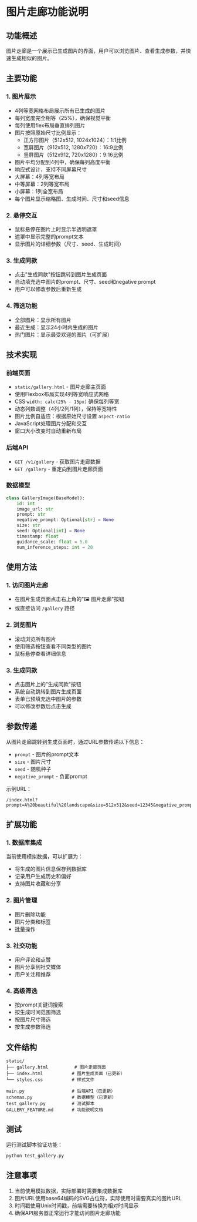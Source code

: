 # 图片走廊功能说明

## 功能概述

图片走廊是一个展示已生成图片的界面，用户可以浏览图片、查看生成参数，并快速生成相似的图片。

## 主要功能

### 1. 图片展示
- 4列等宽网格布局展示所有已生成的图片
- 每列宽度完全相等（25%），确保视觉平衡
- 每列使用flex布局垂直排列图片
- 图片按照原始尺寸比例显示：
  - 正方形图片（512x512, 1024x1024）：1:1比例
  - 宽屏图片（912x512, 1280x720）：16:9比例
  - 竖屏图片（512x912, 720x1280）：9:16比例
- 图片平均分配到4列中，确保每列高度平衡
- 响应式设计，支持不同屏幕尺寸
- 大屏幕：4列等宽布局
- 中等屏幕：2列等宽布局  
- 小屏幕：1列全宽布局
- 每个图片显示缩略图、生成时间、尺寸和seed信息

### 2. 悬停交互
- 鼠标悬停在图片上时显示半透明遮罩
- 遮罩中显示完整的prompt文本
- 显示图片的详细参数（尺寸、seed、生成时间）

### 3. 生成同款
- 点击"生成同款"按钮跳转到图片生成页面
- 自动填充选中图片的prompt、尺寸、seed和negative prompt
- 用户可以修改参数后重新生成

### 4. 筛选功能
- 全部图片：显示所有图片
- 最近生成：显示24小时内生成的图片
- 热门图片：显示最受欢迎的图片（可扩展）

## 技术实现

### 前端页面
- `static/gallery.html` - 图片走廊主页面
- 使用Flexbox布局实现4列等宽响应式网格
- CSS `width: calc(25% - 15px)` 确保每列等宽
- 动态列数调整（4列/2列/1列），保持等宽特性
- 图片比例自适应：根据原始尺寸设置 `aspect-ratio`
- JavaScript处理图片分配和交互
- 窗口大小改变时自动重新布局

### 后端API
- `GET /v1/gallery` - 获取图片走廊数据
- `GET /gallery` - 重定向到图片走廊页面

### 数据模型
```python
class GalleryImage(BaseModel):
    id: int
    image_url: str
    prompt: str
    negative_prompt: Optional[str] = None
    size: str
    seed: Optional[int] = None
    timestamp: float
    guidance_scale: float = 5.0
    num_inference_steps: int = 20
```

## 使用方法

### 1. 访问图片走廊
- 在图片生成页面点击右上角的"🖼️ 图片走廊"按钮
- 或直接访问 `/gallery` 路径

### 2. 浏览图片
- 滚动浏览所有图片
- 使用筛选按钮查看不同类型的图片
- 鼠标悬停查看详细信息

### 3. 生成同款
- 点击图片上的"生成同款"按钮
- 系统自动跳转到图片生成页面
- 表单已预填充选中图片的参数
- 可以修改参数后点击生成

## 参数传递

从图片走廊跳转到生成页面时，通过URL参数传递以下信息：
- `prompt` - 图片的prompt文本
- `size` - 图片尺寸
- `seed` - 随机种子
- `negative_prompt` - 负面prompt

示例URL：
```
/index.html?prompt=A%20beautiful%20landscape&size=512x512&seed=12345&negative_prompt=blurry
```

## 扩展功能

### 1. 数据库集成
当前使用模拟数据，可以扩展为：
- 将生成的图片信息保存到数据库
- 记录用户生成历史和偏好
- 支持图片收藏和分享

### 2. 图片管理
- 图片删除功能
- 图片分类和标签
- 批量操作

### 3. 社交功能
- 用户评论和点赞
- 图片分享到社交媒体
- 用户关注和推荐

### 4. 高级筛选
- 按prompt关键词搜索
- 按生成时间范围筛选
- 按图片尺寸筛选
- 按生成参数筛选

## 文件结构

```
static/
├── gallery.html          # 图片走廊页面
├── index.html           # 图片生成页面（已更新）
└── styles.css           # 样式文件

main.py                  # 后端API（已更新）
schemas.py               # 数据模型（已更新）
test_gallery.py          # 测试脚本
GALLERY_FEATURE.md       # 功能说明文档
```

## 测试

运行测试脚本验证功能：
```bash
python test_gallery.py
```

## 注意事项

1. 当前使用模拟数据，实际部署时需要集成数据库
2. 图片URL使用base64编码的SVG占位符，实际使用时需要真实的图片URL
3. 时间戳使用Unix时间戳，前端需要转换为相对时间显示
4. 确保API服务器正常运行才能访问图片走廊功能 